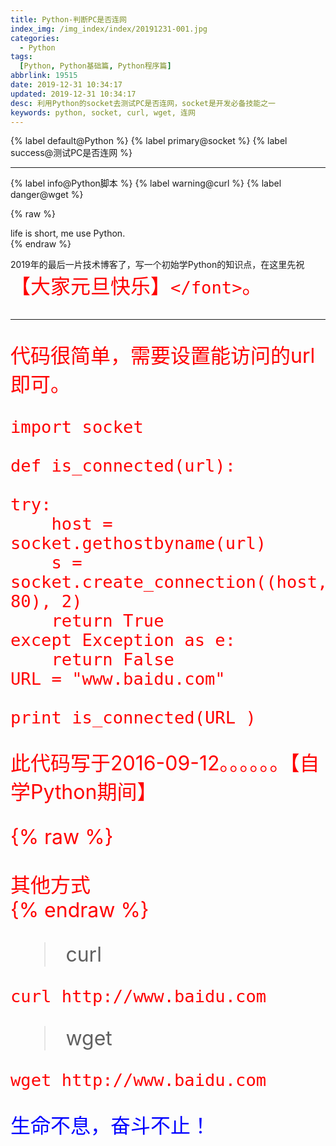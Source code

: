 ```yaml
---
title: Python-判断PC是否连网
index_img: /img_index/index/20191231-001.jpg
categories:
  - Python
tags:
  [Python, Python基础篇, Python程序篇]
abbrlink: 19515
date: 2019-12-31 10:34:17
updated: 2019-12-31 10:34:17
desc: 利用Python的socket去测试PC是否连网，socket是开发必备技能之一
keywords: python, socket, curl, wget, 连网
---
```

{% label default@Python %} {% label primary@socket %} {% label success@测试PC是否连网 %}

<hr />
{% label info@Python脚本 %} {% label warning@curl %} {% label danger@wget %}

{% raw %}

<div class="post_cus_note">life is short, me use Python.</div>
{% endraw %}

2019年的最后一片技术博客了，写一个初始学Python的知识点，在这里先祝<font size=6.5 color='red'>【大家元旦快乐】`</font>`。

<!--more-->

<hr />

代码很简单，需要设置能访问的url即可。

```
import socket

def is_connected(url):

try:
    host = socket.gethostbyname(url)
    s = socket.create_connection((host, 80), 2)
    return True
except Exception as e:
    return False
URL = "www.baidu.com"

print is_connected(URL )
```

<font size=6.5 color='red'>此代码写于2016-09-12。。。。。。【自学Python期间】</font>

{% raw %}

<div class="post_cus_note">其他方式</div>
{% endraw %}

> curl

```
curl http://www.baidu.com
```

> wget

```
wget http://www.baidu.com
```

<font size=6.5 color='blue'>生命不息，奋斗不止！</font>
